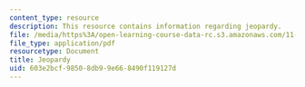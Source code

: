 ```yaml
---
content_type: resource
description: This resource contains information regarding jeopardy.
file: /media/https%3A/open-learning-course-data-rc.s3.amazonaws.com/11-131-educational-theory-and-practice-iii-spring-2012/603e2bcf98508db99e668490f119127d_MIT11_131S12_Jeopardy.pdf
file_type: application/pdf
resourcetype: Document
title: Jeopardy
uid: 603e2bcf-9850-8db9-9e66-8490f119127d
---
```


